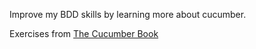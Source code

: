 Improve my BDD skills by learning more about cucumber. 

Exercises from [The Cucumber Book](http://www.oreilly.com/pub/pr/2973)